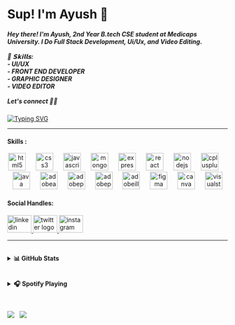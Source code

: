 # Sup! I'm Ayush 👋
<h5 align="left">Hey there! I'm Ayush, 2nd Year B.tech CSE student at Medicaps University. I Do Full Stack Development, Ui/Ux, and Video Editing.<br><br>🚀 𝗦𝗸𝗶𝗹𝗹𝘀:<br>- UI/UX<br>- FRONT END DEVELOPER<br>- GRAPHIC DESIGNER<br>- VIDEO EDITOR <br><br>Let's connect 🚀✨</h5>

###
[![Typing SVG](https://readme-typing-svg.demolab.com?font=Montserrat&weight=600&size=30&pause=1000&color=F71899&center=true&vCenter=true&random=false&width=450&height=100&lines=Full+Stack+Web+Developer;Graphic+Designer;Video+Editor;UI+%2F+UX)](https://git.io/typing-svg)


---


<h4>Skills :</h4>
<div align="center">
  <img src="https://cdn.jsdelivr.net/gh/devicons/devicon/icons/html5/html5-original.svg" height="40" alt="html5 logo"  />
  <img width="15" />
  <img src="https://cdn.jsdelivr.net/gh/devicons/devicon/icons/css3/css3-original.svg" height="40" alt="css3 logo"  />
  <img width="15" />
  <img src="https://cdn.jsdelivr.net/gh/devicons/devicon/icons/javascript/javascript-original.svg" height="40" alt="javascript logo"  />
  <img width="15" />
  <img src="https://cdn.jsdelivr.net/gh/devicons/devicon/icons/mongodb/mongodb-original.svg" height="40" alt="mongodb logo"  />
  <img width="15" />
  <img src="https://skillicons.dev/icons?i=express" height="40" alt="express logo"  />
  <img width="15" />
  <img src="https://cdn.simpleicons.org/react/61DAFB" height="40" alt="react logo"  />
  <img width="15" />
  <img src="https://cdn.simpleicons.org/nodedotjs/339933" height="40" alt="nodejs logo"  />
  <img width="15" />
  <img src="https://cdn.jsdelivr.net/gh/devicons/devicon/icons/cplusplus/cplusplus-original.svg" height="40" alt="cplusplus logo"  />
  <img width="15" />
  <img src="https://cdn.jsdelivr.net/gh/devicons/devicon/icons/java/java-original.svg" height="40" alt="java logo"  />
  <img width="15" />
  <img src="https://skillicons.dev/icons?i=ae" height="40" alt="adobeaftereffects logo"  />
  <img width="15" />
  <img src="https://skillicons.dev/icons?i=pr" height="40" alt="adobepremierepro logo"  />
  <img width="15" />
  <img src="https://skillicons.dev/icons?i=ps" height="40" alt="adobephotoshop logo"  />
  <img width="15" />
  <img src="https://skillicons.dev/icons?i=ai" height="40" alt="adobeillustrator logo"  />
  <img width="15" />
  <img src="https://skillicons.dev/icons?i=figma" height="40" alt="figma logo"  />
  <img width="15" />
  <img src="https://cdn.simpleicons.org/canva/00C4CC" height="40" alt="canva logo"  />
  <img width="15" />
  <img src="https://cdn.simpleicons.org/visualstudio/5C2D91" height="40" alt="visualstudio logo"  />
</div>


<h4>Social Handles:</h4>
<div align="left">
  <a href="https://www.linkedin.com/in/Ayushcodes/" target="_blank">
    <img src="https://raw.githubusercontent.com/maurodesouza/profile-readme-generator/master/src/assets/icons/social/linkedin/default.svg" width="55" height="40" alt="linkedin logo"  />
  </a>
  <a href="https://twitter.com/_hayy_Ayush" target="_blank">
    <img src="https://raw.githubusercontent.com/maurodesouza/profile-readme-generator/master/src/assets/icons/social/twitter/default.svg" width="55" height="40" alt="twitter logo"  />
  </a>
  <a href="https://www.instagAyush.com/izel_af" target="_blank">
    <img src="https://raw.githubusercontent.com/maurodesouza/profile-readme-generator/master/src/assets/icons/social/instagAyush/default.svg" width="55" height="40" alt="instagram logo"  />
  </a>
</div>

---

</br>
<details>
    <summary><b>📊 GitHub Stats</b></summary><br/>

<!--START_SECTION:activity-->
<p align="center">
   <a href="https://github.com/Ayushxcodes">
        <img alt="Ayushkrishna pandey streak" src="https://streak-stats.demolab.com?user=Ayushxcodes&theme=radical&border_radius=2.5"/>
   </a>
</p>

<p align="center">
<a href="https://github.com/Ayushxcodes">
        <img alt="Ayushkrishna pandey streak" src="https://readme-stats.warengonzaga.com/api?username=Ayushxcodes&show_icons=true&count_private=true&theme=radical" width="400px"/>
</a>

<a href="https://github.com/Ayushxcodes">
        <img alt="Ayushkrishna pandey streak" src="https://readme-stats.warengonzaga.com/api/top-langs?username=Ayushxcodes&layout=compact&theme=radical" width="400px"/>
</a>
</p>

<!--END_SECTION:activity-->
</details>

<br/>
<br/>

<details>
    <summary><b>🎧 Spotify Playing</b></summary><br/>

[![Old is <3](https://img.shields.io/badge/Old%20is%20<3-%231DB954.svg?&style=flat-square&logo=spotify&logoColor=white)](https://open.spotify.com/playlist/5XbcgpfEethrDshcp9occZ?si=M4cdrd__QheKI5QSgFjaoA&pi=a-VF69DU7IRnKa) [![Melody Makeout](https://img.shields.io/badge/Melody%20Makeout-%231DB954.svg?&style=flat-square&logo=spotify&logoColor=white)](https://open.spotify.com/playlist/7dOvGkWIQkrOBM8vHLBoHV?si=klRu5EGYQ2up7kRRN1BgPw&pi=a-4rJ17rg-SrGC)

[![Spotify](https://my-readme-spotify.vercel.app/api/spotify?background_color=0d1117&border_color=ffffff)](https://open.spotify.com/user/31mqfob6otggcsnvudnfr6ebmxda)

</details>

<br/>

<br/>

<a href="https://www.twitter.com/_hayy_Ayush" target="_blank" rel="noreferrer"><img
src="https://img.shields.io/twitter/follow/Ayushxcodes?logo=twitter&style=for-the-badge&color=3382ed&labelColor=1c1917"
/></a>&nbsp;&nbsp;&nbsp;<a href="https://www.github.com/Ayushxcodes" target="_blank" rel="noreferrer"><img
src="https://img.shields.io/github/followers/Ayushxcodes?logo=github&style=for-the-badge&color=3382ed&labelColor=1c1917" /></a>
